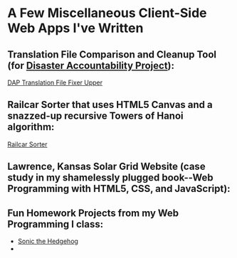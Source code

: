 # A Few Miscellaneous Client-Side Web Apps I've Written

## Translation File Comparison and Cleanup Tool (for [Disaster Accountability Project](https://www.smartresponse.org)):
[DAP Translation File Fixer Upper](https://johnsdean.github.io/misc/compareTranslationFiles.html)

## Railcar Sorter that uses HTML5 Canvas and a snazzed-up recursive Towers of Hanoi algorithm:
[Railcar Sorter](https://johnsdean.github.io/misc/railcarSorter/railcarSorter.html)

## Lawrence, Kansas Solar Grid Website (case study in my shamelessly plugged book--Web Programming with HTML5, CSS, and JavaScript):

## Fun Homework Projects from my Web Programming I class:
- [Sonic the Hedgehog](sonic.html)
- 
